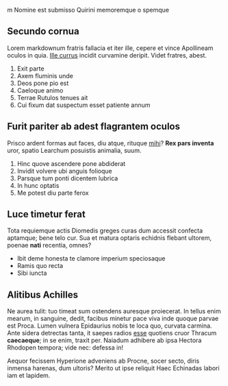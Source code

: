 m Nomine est submisso Quirini memoremque o spemque

## Secundo cornua

Lorem markdownum fratris fallacia et iter ille, cepere et vince Apollineam
oculos in quia. [Ille currus](http://fuit.io/morehaec) incidit curvamine
deripit. Videt fratres, abest.

1. Exit parte
2. Axem fluminis unde
3. Deos pone pio est
4. Caeloque animo
5. Terrae Rutulos tenues ait
6. Cui fixum dat suspectum esset patiente annum

## Furit pariter ab adest flagrantem oculos

Prisco ardent formas aut faces, diu atque, rituque [mihi](http://www.sic.net/)?
**Rex pars inventa** uror, spatio Learchum posuistis animalia, suum.

1. Hinc quove ascendere pone abdiderat
2. Invidit volvere ubi anguis folioque
3. Parsque tum ponti dicentem lubrica
4. In hunc optatis
5. Me potest diu parte ferox

## Luce timetur ferat

Tota requiemque actis Diomedis greges curas dum accessit confecta aptamque; bene
telo cur. Sua et matura optaris echidnis flebant ultorem, poenae **nati**
recentia, omnes?

- Ibit deme honesta te clamore imperium speciosaque
- Ramis quo recta
- Sibi iuncta

## Alitibus Achilles

Ne aurea tulit: tuo timeat sum ostendens auresque proiecerat. In tellus enim
mearum, in sanguine, dedit, facibus minetur pace viva inde quoque parvae est
Proca. Lumen vulnera Epidaurius nobis te loca quo, curvata carmina. Ante sidera
detrectas tanta, it saepes radios [esse](http://www.nondum-effecta.com/emittunt)
quotiens cruor Thracum **caecaeque**; in se enim, traxit per. Naiadum adhibere
ab ipsa Hectora Rhodopen tempora; vide nec: defessa in!

Aequor fecissem Hyperione adveniens ab Procne, socer secto, diris inmensa
harenas, dum ultoris? Merito ut ipse reliquit Haec Echinadas labori iam et
lapidem.
